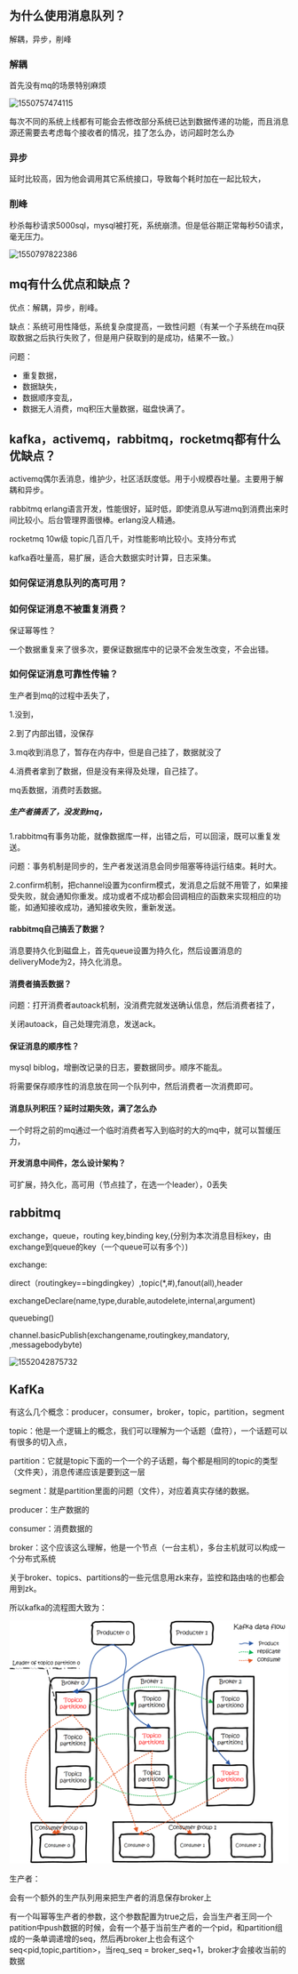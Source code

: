 ## 为什么使用消息队列？

解耦，异步，削峰



### 解耦

首先没有mq的场景特别麻烦

![1550757474115](C:\Users\yinchengjian\AppData\Roaming\Typora\typora-user-images\1550757474115.png)

每次不同的系统上线都有可能会去修改部分系统已达到数据传递的功能，而且消息源还需要去考虑每个接收者的情况，挂了怎么办，访问超时怎么办

### 异步

延时比较高，因为他会调用其它系统接口，导致每个耗时加在一起比较大，

### 削峰

秒杀每秒请求5000sql，mysql被打死，系统崩溃。但是低谷期正常每秒50请求，毫无压力。

![1550797822386](C:\Users\yinchengjian\AppData\Roaming\Typora\typora-user-images\1550797822386.png)

## mq有什么优点和缺点？

优点：解耦，异步，削峰。

缺点：系统可用性降低，系统复杂度提高，一致性问题（有某一个子系统在mq获取数据之后执行失败了，但是用户获取到的是成功，结果不一致。）

问题：

- 重复数据，
- 数据缺失，
- 数据顺序变乱，
- 数据无人消费，mq积压大量数据，磁盘快满了。

## kafka，activemq，rabbitmq，rocketmq都有什么优缺点？

activemq偶尔丢消息，维护少，社区活跃度低。用于小规模吞吐量。主要用于解耦和异步。

rabbitmq erlang语言开发，性能很好，延时低，即使消息从写进mq到消费出来时间比较小。后台管理界面很棒。erlang没人精通。

rocketmq 10w级 topic几百几千，对性能影响比较小。支持分布式

kafka吞吐量高，易扩展，适合大数据实时计算，日志采集。

### 如何保证消息队列的高可用？

### 如何保证消息不被重复消费？

保证幂等性？

一个数据重复来了很多次，要保证数据库中的记录不会发生改变，不会出错。

### 如何保证消息可靠性传输？

生产者到mq的过程中丢失了，

1.没到，

2.到了内部出错，没保存

3.mq收到消息了，暂存在内存中，但是自己挂了，数据就没了

4.消费者拿到了数据，但是没有来得及处理，自己挂了。

mq丢数据，消费时丢数据。



##### 生产者搞丢了，没发到mq，

1.rabbitmq有事务功能，就像数据库一样，出错之后，可以回滚，既可以重复发送。

问题：事务机制是同步的，生产者发送消息会同步阻塞等待运行结束。耗时大。

2.confirm机制，把channel设置为confirm模式，发消息之后就不用管了，如果接受失败，就会通知你重发。成功或者不成功都会回调相应的函数来实现相应的功能，如通知接收成功，通知接收失败，重新发送。

#### rabbitmq自己搞丢了数据？

消息要持久化到磁盘上，首先queue设置为持久化，然后设置消息的deliveryMode为2，持久化消息。

#### 消费者搞丢数据？

问题：打开消费者autoack机制，没消费完就发送确认信息，然后消费者挂了，

关闭autoack，自己处理完消息，发送ack。

#### 保证消息的顺序性？

mysql biblog，增删改记录的日志，要数据同步。顺序不能乱。

将需要保存顺序性的消息放在同一个队列中，然后消费者一次消费即可。

#### 消息队列积压？延时过期失效，满了怎么办

一个时将之前的mq通过一个临时消费者写入到临时的大的mq中，就可以暂缓压力，

#### 开发消息中间件，怎么设计架构？

可扩展，持久化，高可用（节点挂了，在选一个leader），0丢失





## rabbitmq

exchange，queue，routing key,binding key,(分别为本次消息目标key，由exchange到queue的key（一个queue可以有多个）)

exchange:

direct（routingkey==bingdingkey）,topic(*,#),fanout(all),header

exchangeDeclare(name,type,durable,autodelete,internal,argument)

queuebing()

channel.basicPublish(exchangename,routingkey,mandatory, ,messagebodybyte)



![1552042875732](C:\Users\yinchengjian\AppData\Roaming\Typora\typora-user-images\1552042875732.png)

## KafKa

有这么几个概念：producer，consumer，broker，topic，partition，segment

topic：他是一个逻辑上的概念，我们可以理解为一个话题（盘符），一个话题可以有很多的切入点，

partition：它就是topic下面的一个一个的子话题，每个都是相同的topic的类型（文件夹），消息传递应该是要到这一层

segment：就是partition里面的问题（文件），对应着真实存储的数据。

producer：生产数据的

consumer：消费数据的

broker：这个应该这么理解，他是一个节点（一台主机），多台主机就可以构成一个分布式系统

关于broker、topics、partitions的一些元信息用zk来存，监控和路由啥的也都会用到zk。

所以kafka的流程图大致为：

![img](../images/kafka流程图.png)



生产者：

会有一个额外的生产队列用来把生产者的消息保存broker上

有一个叫幂等生产者的参数，这个参数配置为true之后，会当生产者王同一个patition中push数据的时候，会有一个基于当前生产者的一个pid，和partition组成的一条单调递增的seq，然后再broker上也会有这个seq<pid,topic,partition>，当req_seq = broker_seq+1，broker才会接收当前的数据









